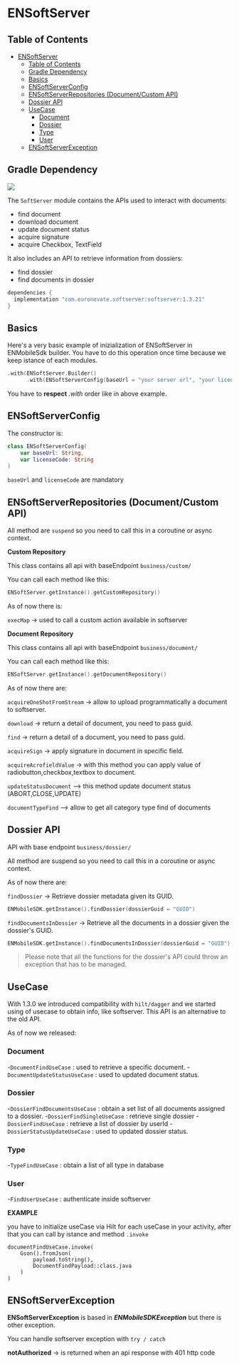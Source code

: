 # ENSoftServer

## Table of Contents
- [ENSoftServer](#ensoftserver)
  - [Table of Contents](#table-of-contents)
  - [Gradle Dependency](#gradle-dependency)
  - [Basics](#basics)
  - [ENSoftServerConfig](#ensoftserverconfig)
  - [ENSoftServerRepositories (Document/Custom API)](#ensoftserverrepositories-documentcustom-api)
  - [Dossier API](#dossier-api)
  - [UseCase](#usecase)
    - [Document](#document)
    - [Dossier](#dossier)
    - [Type](#type)
    - [User](#user)
  - [ENSoftServerException](#ensoftserverexception)


## Gradle Dependency
![](https://badgen.net/badge/stable/1.3.21/blue)

The `SoftServer` module contains the APIs used to interact with documents:

* find document
* download document
* update document status
* acquire signature
* acquire Checkbox, TextField

It also includes an API to retrieve information from dossiers:

* find dossier
* find documents in dossier

```gradle
dependencies {
  implementation "com.euronovate.softserver:softserver:1.3.21"
}
```

## Basics

Here's a very basic example of inizialization of ENSoftServer in ENMobileSdk builder. You have to do this operation once time because we keep istance of each modules.

```kotlin
.with(ENSoftServer.Builder()
      .with(ENSoftServerConfig(baseUrl = "your server url", "your license key")).build())
```

You have to **respect** *.with* order like in above example.

## ENSoftServerConfig

The constructor is: 

```kotlin
class ENSoftServerConfig(
    var baseUrl: String,
    var licenseCode: String
)
```

`baseUrl` and `licenseCode` are mandatory

## ENSoftServerRepositories (Document/Custom API)

All method are `suspend` so you need to call this in a coroutine or async context.

**Custom Repository**

This class contains all api with baseEndpoint `business/custom/`

You can call each method like this:

```kotlin
ENSoftServer.getInstance().getCustomRepository()
``` 

As of now there is:

`execMap` -> used to call a custom action available in softserver

**Document Repository**

This class contains all api with baseEndpoint `business/document/`

You can call each method like this:

```kotlin
ENSoftServer.getInstance().getDocumentRepository()
``` 

As of now there are:

`acquireOneShotFromStream` -> allow to upload programmatically a document to softserver.

`download` -> return a detail of document, you need to pass guid.

`find` -> return a detail of a document, you need to pass guid.

`acquireSign` -> apply signature in document in specific field.

`acquireAcrofieldValue` -> with this method you can apply value of radiobutton,checkbox,textbox to document.

`updateStatusDocument` --> this method update document status (ABORT,CLOSE,UPDATE)

`documentTypeFind` --> allow to get all category type find of documents

## Dossier API

API with base endpoint `business/dossier/`

All method are suspend so you need to call this in a coroutine or async context.

As of now there are:

`findDossier` -> Retrieve dossier metadata given its GUID.

```kotlin
ENMobileSDK.getInstance().findDossier(dossierGuid = "GUID")
``` 

`findDocumentsInDossier` -> Retrieve all the documents in a dossier given the dossier's GUID.

```kotlin
ENMobileSDK.getInstance().findDocumentsInDossier(dossierGuid = "GUID")
``` 

> Please note that all the functions for the dossier's API could throw an exception that has to be managed.

## UseCase

With 1.3.0 we introduced compatibility with `hilt/dagger` and we started using of usecase to obtain info, like softserver. This API is an alternative to the old API.

As of now we released:

### Document

-`DocumentFindUseCase` : used to retrieve a specific document.
-`DocumentUpdateStatusUseCase` : used to updated document status.

### Dossier

-`DossierFindDocumentsUseCase` : obtain a set list of all documents assigned to a dossier.
-`DossierFindSingleUseCase` : retrieve single dossier
-`DossierFindUseCase` : retrieve a list of dossier by userId
-`DossierStatusUpdateUseCase` : used to updated dossier status.

### Type

-`TypeFindUseCase` : obtain a list of all type in database

### User

-`FindUserUseCase` : authenticate inside softserver

**EXAMPLE** 

you have to initialize useCase via Hilt for each useCase in your activity, after that you can call by istance and method `.invoke`

```
documentFindUseCase.invoke(  
    Gson().fromJson(  
        payload.toString(),  
        DocumentFindPayload::class.java  
    )  
)
```

## ENSoftServerException

**ENSoftServerException** is based in ***ENMobileSDKException*** but there is other exception.

You can handle softserver exception with `try / catch`

**notAuthorized** -> is returned when an api response with 401 http code